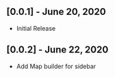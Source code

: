 ## [0.0.1] - June 20, 2020

- Initial Release

## [0.0.2] - June 22, 2020

- Add Map builder for sidebar
